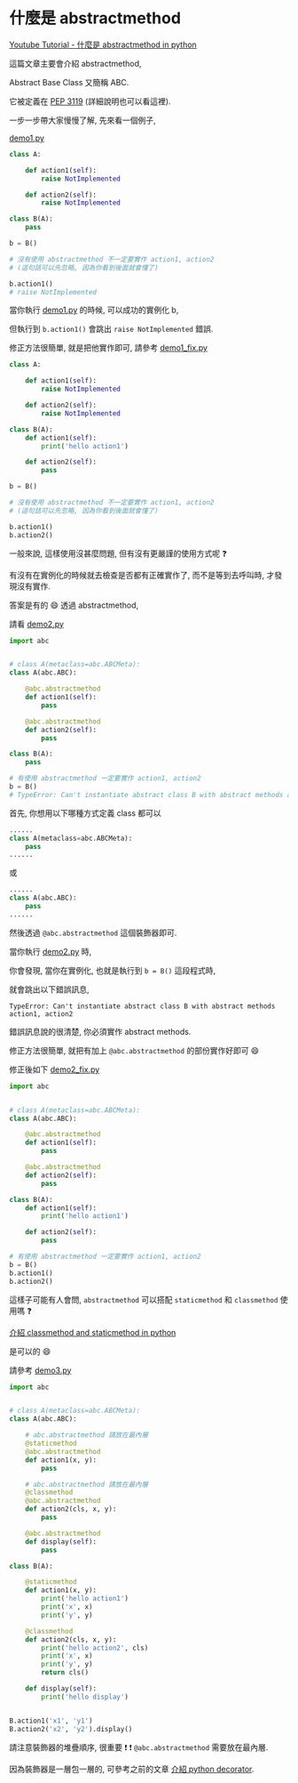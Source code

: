 # 什麼是 abstractmethod

[Youtube Tutorial - 什麼是 abstractmethod in python](https://youtu.be/G-W_F9Sblj4)

這篇文章主要會介紹 abstractmethod,

Abstract Base Class 又簡稱 ABC.

它被定義在 [PEP 3119](https://www.python.org/dev/peps/pep-3119/) (詳細說明也可以看這裡).

一步一步帶大家慢慢了解, 先來看一個例子,

[demo1.py](https://github.com/twtrubiks/python-notes/blob/master/what_is_the_abstractmethod/demo1.py)

```python
class A:

    def action1(self):
        raise NotImplemented

    def action2(self):
        raise NotImplemented

class B(A):
    pass

b = B()

# 沒有使用 abstractmethod 不一定要實作 action1, action2
# (這句話可以先忽略, 因為你看到後面就會懂了)

b.action1()
# raise NotImplemented
```

當你執行 [demo1.py](https://github.com/twtrubiks/python-notes/blob/master/what_is_the_abstractmethod/demo1.py) 的時候, 可以成功的實例化 b,

但執行到 `b.action1()` 會跳出 `raise NotImplemented` 錯誤.

修正方法很簡單, 就是把他實作即可, 請參考 [demo1_fix.py](https://github.com/twtrubiks/python-notes/blob/master/what_is_the_abstractmethod/demo1_fix.py)

```python
class A:

    def action1(self):
        raise NotImplemented

    def action2(self):
        raise NotImplemented

class B(A):
    def action1(self):
        print('hello action1')

    def action2(self):
        pass

b = B()

# 沒有使用 abstractmethod 不一定要實作 action1, action2
# (這句話可以先忽略, 因為你看到後面就會懂了)

b.action1()
b.action2()
```

一般來說, 這樣使用沒甚麼問題, 但有沒有更嚴謹的使用方式呢 :question:

有沒有在實例化的時候就去檢查是否都有正確實作了, 而不是等到去呼叫時, 才發現沒有實作.

答案是有的 :smile: 透過 abstractmethod,

請看 [demo2.py](https://github.com/twtrubiks/python-notes/blob/master/what_is_the_abstractmethod/demo2.py)

```python
import abc


# class A(metaclass=abc.ABCMeta):
class A(abc.ABC):

    @abc.abstractmethod
    def action1(self):
        pass

    @abc.abstractmethod
    def action2(self):
        pass

class B(A):
    pass

# 有使用 abstractmethod 一定要實作 action1, action2
b = B()
# TypeError: Can't instantiate abstract class B with abstract methods action1, action2

```

首先, 你想用以下哪種方式定義 class 都可以

```python
......
class A(metaclass=abc.ABCMeta):
    pass
......
```

或

```python
......
class A(abc.ABC):
    pass
......
```

然後透過 `@abc.abstractmethod` 這個裝飾器即可.

當你執行 [demo2.py](https://github.com/twtrubiks/python-notes/blob/master/what_is_the_abstractmethod/demo2.py) 時,

你會發現, 當你在實例化, 也就是執行到 `b = B()` 這段程式時,

就會跳出以下錯誤訊息,

`TypeError: Can't instantiate abstract class B with abstract methods action1, action2`

錯誤訊息說的很清楚, 你必須實作 abstract methods.

修正方法很簡單, 就把有加上 `@abc.abstractmethod` 的部份實作好即可 :smile:

修正後如下 [demo2_fix.py](https://github.com/twtrubiks/python-notes/blob/master/what_is_the_abstractmethod/demo2_fix.py)

```python
import abc


# class A(metaclass=abc.ABCMeta):
class A(abc.ABC):

    @abc.abstractmethod
    def action1(self):
        pass

    @abc.abstractmethod
    def action2(self):
        pass

class B(A):
    def action1(self):
        print('hello action1')

    def action2(self):
        pass

# 有使用 abstractmethod 一定要實作 action1, action2
b = B()
b.action1()
b.action2()

```

這樣子可能有人會問, `abstractmethod` 可以搭配 `staticmethod` 和 `classmethod` 使用嗎 :question:

[介紹 classmethod and staticmethod in python](https://github.com/twtrubiks/python-notes/tree/master/what_is_classmethod_and_staticmethod)

是可以的 :smile:

請參考 [demo3.py](https://github.com/twtrubiks/python-notes/blob/master/what_is_the_abstractmethod/demo3.py)

```python
import abc


# class A(metaclass=abc.ABCMeta):
class A(abc.ABC):

    # abc.abstractmethod 請放在最內層
    @staticmethod
    @abc.abstractmethod
    def action1(x, y):
        pass

    # abc.abstractmethod 請放在最內層
    @classmethod
    @abc.abstractmethod
    def action2(cls, x, y):
        pass

    @abc.abstractmethod
    def display(self):
        pass

class B(A):

    @staticmethod
    def action1(x, y):
        print('hello action1')
        print('x', x)
        print('y', y)

    @classmethod
    def action2(cls, x, y):
        print('hello action2', cls)
        print('x', x)
        print('y', y)
        return cls()

    def display(self):
        print('hello display')


B.action1('x1', 'y1')
B.action2('x2', 'y2').display()

```

請注意裝飾器的堆疊順序, 很重要 :exclamation: :exclamation: `@abc.abstractmethod` 需要放在最內層.

因為裝飾器是一層包一層的, 可參考之前的文章 [介紹 python decorator](https://github.com/twtrubiks/python-notes/tree/master/what_is_the_python_decorator).
